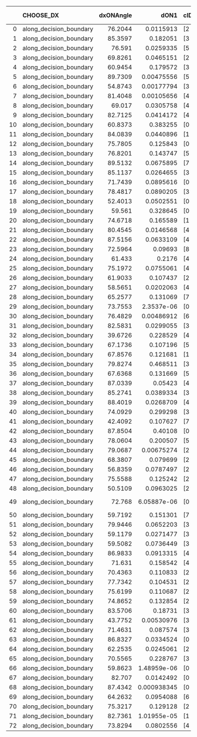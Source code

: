 |    | CHOOSE_DX               |   dxONAngle |        dON1 | cIDON1   |   dON_patch_1 |   nTON |         dON |   dxOFFAngle |       dOFF1 | cIDOFF1   |   dOFF_patch_1 |   nTOFF |        dOFF | SUCCESS   |   nExp |   dual_point_id |   subpoint_time_seconds |   total_execution_time |       logp |       dOFF/dON | Vote dOFF>dON   |
|---:|:------------------------|------------:|------------:|:---------|--------------:|-------:|------------:|-------------:|------------:|:----------|---------------:|--------:|------------:|:----------|-------:|----------------:|------------------------:|-----------------------:|-----------:|---------------:|:----------------|
|  0 | along_decision_boundary |     76.2044 | 0.0115913   | [2 4]    |   0.0115913   |      1 | 0.0115913   |      80.4886 | 0.0672612   | [2 4]     |    0.0672612   |       1 | 0.0672612   | True      |      1 |               1 |                1.71834  |                 2.0941 |  0         |      5.80274   | True            |
|  1 | along_decision_boundary |     85.3597 | 0.182051    | [3 4]    |   0.182051    |      1 | 0.182051    |      71.2484 | 0.181157    | [3 4]     |    0.181157    |       1 | 0.181157    | False     |      2 |               9 |                4.30538  |                11.9527 | -0.5       |      0.995085  | False           |
|  2 | along_decision_boundary |     76.591  | 0.0259335   | [5 6]    |   0.0259335   |      1 | 0.0259335   |      67.3785 | 0.116127    | [5 6]     |    0.116127    |       1 | 0.116127    | True      |      3 |              10 |                1.86538  |                13.8262 | -0         |      4.47789   | True            |
|  3 | along_decision_boundary |     69.8261 | 0.0465151   | [2 8]    |   0.0465151   |      1 | 0.0465151   |      77.5984 | 0.0135187   | [2 8]     |    0.0135187   |       1 | 0.0135187   | False     |      4 |              11 |                1.00561  |                14.8408 | -0.166667  |      0.29063   | False           |
|  4 | along_decision_boundary |     60.9454 | 0.179572    | [3 7]    |   0.179572    |      1 | 0.179572    |      70.4604 | 0.15148     | [3 7]     |    0.15148     |       1 | 0.15148     | False     |      5 |              12 |                2.51228  |                17.3581 | -0         |      0.843561  | False           |
|  5 | along_decision_boundary |     89.7309 | 0.00475556  | [5 6]    |   0.00475556  |      1 | 0.00475556  |      87.126  | 0.137122    | [5 6]     |    0.137122    |       1 | 0.137122    | True      |      6 |              13 |                1.69473  |                19.0632 | -0.1       |     28.8341    | True            |
|  6 | along_decision_boundary |     54.8743 | 0.00177794  | [3 7]    |   0.00177794  |      1 | 0.00177794  |      67.9187 | 0.00476522  | [3 7]     |    0.00476522  |       1 | 0.00476522  | True      |      7 |              15 |                1.01191  |                20.1313 | -0         |      2.68019   | True            |
|  7 | along_decision_boundary |     81.4048 | 0.00105656  | [4 6]    |   0.00105656  |      1 | 0.00105656  |      78.3196 | 0.00971198  | [4 6]     |    0.00971198  |       1 | 0.00971198  | True      |      8 |              16 |                1.25488  |                21.3922 | -0.0714286 |      9.19207   | True            |
|  8 | along_decision_boundary |     69.017  | 0.0305758   | [4 5]    |   0.0305758   |      1 | 0.0305758   |      67.1949 | 0.0910771   | [4 5]     |    0.0910771   |       1 | 0.0910771   | True      |      9 |              20 |                3.50253  |                27.291  | -0.25      |      2.97873   | True            |
|  9 | along_decision_boundary |     82.7125 | 0.0414172   | [4 5]    |   0.0414172   |      1 | 0.0414172   |      84.1275 | 0.163225    | [4 5]     |    0.163225    |       1 | 0.163225    | True      |     10 |              21 |                2.22109  |                29.517  | -0.5       |      3.941     | True            |
| 10 | along_decision_boundary |     60.8373 | 0.383255    | [0 1]    |   0.383255    |      1 | 0.383255    |      56.0359 | 0.586471    | [0 1]     |    0.586471    |       1 | 0.586471    | True      |     11 |              23 |                5.22141  |                34.7878 | -0.8       |      1.53024   | True            |
| 11 | along_decision_boundary |     84.0839 | 0.0440896   | [1 4]    |   0.0440896   |      1 | 0.0440896   |      74.7575 | 0.159708    | [0 4]     |    0.159708    |       1 | 0.159708    | True      |     12 |              25 |                1.52966  |                36.3595 | -1.13636   |      3.62236   | True            |
| 12 | along_decision_boundary |     75.7805 | 0.125843    | [0 1]    |   0.125843    |      1 | 0.125843    |      87.7396 | 0.18265     | [0 1]     |    0.18265     |       1 | 0.18265     | True      |     13 |              27 |                1.76723  |                38.1835 | -1.5       |      1.45142   | True            |
| 13 | along_decision_boundary |     76.8201 | 0.143747    | [5 7]    |   0.143747    |      1 | 0.143747    |      87.2808 | 0.684175    | [5 7]     |    0.684175    |       1 | 0.684175    | True      |     14 |              29 |                4.92942  |                45.1489 | -1.88462   |      4.75957   | True            |
| 14 | along_decision_boundary |     89.5132 | 0.0675895   | [7 9]    |   0.0675895   |      1 | 0.0675895   |      72.8194 | 0.193468    | [7 9]     |    0.193468    |       1 | 0.193468    | True      |     15 |              30 |                2.94375  |                48.0986 | -2.28571   |      2.8624    | True            |
| 15 | along_decision_boundary |     85.1137 | 0.0264655   | [3 7]    |   0.0264655   |      1 | 0.0264655   |      84.3476 | 0.940787    | [3 7]     |    0.940787    |       1 | 0.940787    | True      |     16 |              33 |                3.89949  |                58.3848 | -2.7       |     35.5476    | True            |
| 16 | along_decision_boundary |     71.7439 | 0.0895616   | [0 9]    |   0.0895616   |      1 | 0.0895616   |      85.9578 | 0.0300556   | [1 9]     |    0.0300556   |       1 | 0.0300556   | False     |     17 |              34 |                1.94084  |                60.3306 | -3.125     |      0.335586  | False           |
| 17 | along_decision_boundary |     78.4817 | 0.0890205   | [3 5]    |   0.0890205   |      1 | 0.0890205   |      81.2596 | 0.0257181   | [3 5]     |    0.0257181   |       1 | 0.0257181   | False     |     18 |              35 |                2.14081  |                62.4794 | -2.38235   |      0.288902  | False           |
| 18 | along_decision_boundary |     52.4013 | 0.0502551   | [0 1]    |   0.0502551   |      1 | 0.0502551   |      62.395  | 0.609471    | [0 1]     |    0.609471    |       1 | 0.609471    | True      |     19 |              36 |                3.24586  |                65.7323 | -1.77778   |     12.1275    | True            |
| 19 | along_decision_boundary |     59.561  | 0.328645    | [0 1]    |   0.328645    |      1 | 0.328645    |      72.0138 | 0.204015    | [0 1]     |    0.204015    |       1 | 0.204015    | False     |     20 |              37 |                2.19421  |                67.9321 | -2.13158   |      0.620777  | False           |
| 20 | along_decision_boundary |     74.6718 | 0.165589    | [1 7]    |   0.165589    |      1 | 0.165589    |      72.13   | 0.0442518   | [0 7]     |    0.0442518   |       1 | 0.0442518   | False     |     21 |              40 |                1.90889  |                72.7601 | -1.6       |      0.267239  | False           |
| 21 | along_decision_boundary |     80.4545 | 0.0146568   | [4 7]    |   0.0146568   |      1 | 0.0146568   |      78.0264 | 0.02107     | [4 7]     |    0.02107     |       1 | 0.02107     | True      |     22 |              41 |                1.02952  |                73.7947 | -1.16667   |      1.43756   | True            |
| 22 | along_decision_boundary |     87.5156 | 0.0633109   | [4 7]    |   0.0633109   |      1 | 0.0633109   |      87.8324 | 0.0814168   | [4 7]     |    0.0814168   |       1 | 0.0814168   | True      |     23 |              42 |                2.11629  |                75.9179 | -1.45455   |      1.28598   | True            |
| 23 | along_decision_boundary |     72.5964 | 0.09693     | [8 9]    |   0.09693     |      1 | 0.09693     |      67.217  | 0.0167756   | [8 9]     |    0.0167756   |       1 | 0.0167756   | False     |     24 |              43 |                2.24927  |                78.1722 | -1.76087   |      0.173069  | False           |
| 24 | along_decision_boundary |     61.433  | 0.2176      | [4 7]    |   0.2176      |      1 | 0.2176      |      69.5187 | 0.137272    | [4 7]     |    0.137272    |       1 | 0.137272    | False     |     25 |              50 |                3.58881  |                90.1213 | -1.33333   |      0.630845  | False           |
| 25 | along_decision_boundary |     75.1972 | 0.0755061   | [4 5]    |   0.0755061   |      1 | 0.0755061   |      89.5042 | 0.00142637  | [4 5]     |    0.00142637  |       1 | 0.00142637  | False     |     26 |              53 |                1.81534  |                92.0538 | -0.98      |      0.0188908 | False           |
| 26 | along_decision_boundary |     61.9033 | 0.107437    | [2 7]    |   0.107437    |      1 | 0.107437    |      74.0626 | 0.0451092   | [2 7]     |    0.0451092   |       1 | 0.0451092   | False     |     27 |              54 |                1.91787  |                93.9787 | -0.692308  |      0.419868  | False           |
| 27 | along_decision_boundary |     58.5651 | 0.0202063   | [4 7]    |   0.0202063   |      1 | 0.0202063   |      63.8436 | 0.202089    | [4 7]     |    0.202089    |       1 | 0.202089    | True      |     28 |              58 |                1.3454   |               103.364  | -0.462963  |     10.0013    | True            |
| 28 | along_decision_boundary |     65.2577 | 0.131069    | [7 9]    |   0.131069    |      1 | 0.131069    |      59.0628 | 0.0484817   | [7 9]     |    0.0484817   |       1 | 0.0484817   | False     |     29 |              62 |                2.04059  |               105.573  | -0.642857  |      0.369895  | False           |
| 29 | along_decision_boundary |     73.7553 | 2.3537e-06  | [0 9]    |   2.3537e-06  |      1 | 2.3537e-06  |      78.3529 | 0.501925    | [0 9]     |    0.501925    |       1 | 0.501925    | True      |     30 |              63 |                3.63165  |               109.215  | -0.431034  | 213250         | True            |
| 30 | along_decision_boundary |     76.4829 | 0.00486912  | [6 9]    |   0.00486912  |      1 | 0.00486912  |      63.7059 | 0.0371825   | [6 9]     |    0.0371825   |       1 | 0.0371825   | True      |     31 |              64 |                2.16319  |               111.382  | -0.6       |      7.63639   | True            |
| 31 | along_decision_boundary |     82.5831 | 0.0299055   | [3 9]    |   0.0299055   |      1 | 0.0299055   |      82.9478 | 0.0716055   | [3 9]     |    0.0716055   |       1 | 0.0716055   | True      |     32 |              65 |                1.52042  |               112.907  | -0.790323  |      2.39439   | True            |
| 32 | along_decision_boundary |     39.6726 | 0.228529    | [4 7]    |   0.228529    |      1 | 0.228529    |      46.5316 | 0.0839364   | [4 7]     |    0.0839364   |       1 | 0.0839364   | False     |     33 |              66 |                3.69671  |               116.614  | -1         |      0.36729   | False           |
| 33 | along_decision_boundary |     67.1736 | 0.107196    | [5 7]    |   0.107196    |      1 | 0.107196    |      78.335  | 0.123998    | [5 7]     |    0.123998    |       1 | 0.123998    | True      |     34 |              67 |                2.52407  |               119.146  | -0.742424  |      1.15674   | True            |
| 34 | along_decision_boundary |     67.8576 | 0.121681    | [1 9]    |   0.121681    |      1 | 0.121681    |      69.0351 | 0.112672    | [0 9]     |    0.112672    |       1 | 0.112672    | False     |     35 |              68 |                3.60183  |               122.756  | -0.941176  |      0.925957  | False           |
| 35 | along_decision_boundary |     79.8274 | 0.468511    | [3 9]    |   0.468511    |      1 | 0.468511    |      72.9109 | 0.119109    | [3 9]     |    0.119109    |       1 | 0.119109    | False     |     36 |              70 |                3.91022  |               126.724  | -0.7       |      0.254229  | False           |
| 36 | along_decision_boundary |     67.6368 | 0.131669    | [5 6]    |   0.131669    |      1 | 0.131669    |      69.9319 | 0.0242043   | [5 6]     |    0.0242043   |       1 | 0.0242043   | False     |     37 |              71 |                1.97484  |               128.708  | -0.5       |      0.183827  | False           |
| 37 | along_decision_boundary |     87.0339 | 0.05423     | [4 8]    |   0.05423     |      1 | 0.05423     |      83.7593 | 0.100555    | [4 8]     |    0.100555    |       1 | 0.100555    | True      |     38 |              72 |                2.63269  |               131.347  | -0.337838  |      1.85422   | True            |
| 38 | along_decision_boundary |     85.2741 | 0.0389334   | [3 5]    |   0.0389334   |      1 | 0.0389334   |      87.836  | 0.0157366   | [3 5]     |    0.0157366   |       1 | 0.0157366   | False     |     39 |              75 |                1.39052  |               136.623  | -0.473684  |      0.404192  | False           |
| 39 | along_decision_boundary |     88.4019 | 0.0268709   | [4 5]    |   0.0268709   |      1 | 0.0268709   |      81.0556 | 0.0916017   | [4 5]     |    0.0916017   |       1 | 0.0916017   | True      |     40 |              79 |                1.62268  |               147.901  | -0.320513  |      3.40895   | True            |
| 40 | along_decision_boundary |     74.0929 | 0.299298    | [3 7]    |   0.299298    |      1 | 0.299298    |      79.7655 | 0.480362    | [3 7]     |    0.480362    |       1 | 0.480362    | True      |     41 |              80 |                5.16047  |               153.067  | -0.45      |      1.60496   | True            |
| 41 | along_decision_boundary |     42.4092 | 0.107627    | [7 9]    |   0.107627    |      1 | 0.107627    |      59.0372 | 0.0357638   | [7 9]     |    0.0357638   |       1 | 0.0357638   | False     |     42 |              81 |                3.4975   |               156.57   | -0.597561  |      0.332295  | False           |
| 42 | along_decision_boundary |     87.8504 | 0.40108     | [0 1]    |   0.40108     |      1 | 0.40108     |      68.9545 | 0.0180653   | [0 1]     |    0.0180653   |       1 | 0.0180653   | False     |     43 |              82 |                2.95179  |               159.532  | -0.428571  |      0.0450415 | False           |
| 43 | along_decision_boundary |     78.0604 | 0.200507    | [5 9]    |   0.200507    |      1 | 0.200507    |      71.9453 | 0.0873911   | [5 9]     |    0.0873911   |       1 | 0.0873911   | False     |     44 |              83 |                2.47443  |               162.016  | -0.290698  |      0.43585   | False           |
| 44 | along_decision_boundary |     79.0687 | 0.00675274  | [2 3]    |   0.00675274  |      1 | 0.00675274  |      80.5745 | 0.212848    | [2 3]     |    0.212848    |       1 | 0.212848    | True      |     45 |              84 |                1.61689  |               163.639  | -0.181818  |     31.5203    | True            |
| 45 | along_decision_boundary |     68.3807 | 0.079699    | [2 4]    |   0.079699    |      1 | 0.079699    |      73.6412 | 0.221486    | [2 4]     |    0.221486    |       1 | 0.221486    | True      |     46 |              85 |                3.40572  |               167.053  | -0.277778  |      2.77903   | True            |
| 46 | along_decision_boundary |     56.8359 | 0.0787497   | [2 7]    |   0.0787497   |      1 | 0.0787497   |      77.8968 | 0.0386955   | [2 7]     |    0.0386955   |       1 | 0.0386955   | False     |     47 |              86 |                2.83918  |               169.902  | -0.391304  |      0.491373  | False           |
| 47 | along_decision_boundary |     75.5588 | 0.125242    | [2 5]    |   0.125242    |      1 | 0.125242    |      78.9601 | 0.0298487   | [2 5]     |    0.0298487   |       1 | 0.0298487   | False     |     48 |              89 |                1.88218  |               176.347  | -0.265957  |      0.238329  | False           |
| 48 | along_decision_boundary |     50.5109 | 0.0963025   | [2 7]    |   0.0963025   |      1 | 0.0963025   |      64.7605 | 0.173159    | [2 7]     |    0.173159    |       1 | 0.173159    | True      |     49 |              90 |                2.43541  |               178.791  | -0.166667  |      1.79807   | True            |
| 49 | along_decision_boundary |     72.768  | 6.05887e-06 | [0 5]    |   6.05887e-06 |      1 | 6.05887e-06 |      87.3906 | 1.01376e-05 | [0 5]     |    1.01376e-05 |       1 | 1.01376e-05 | True      |     50 |              92 |                0.981133 |               183.41   | -0.255102  |      1.67318   | True            |
| 50 | along_decision_boundary |     59.7192 | 0.151301    | [7 9]    |   0.151301    |      1 | 0.151301    |      66.2188 | 0.382163    | [7 9]     |    0.382163    |       1 | 0.382163    | True      |     51 |              93 |                2.3236   |               185.743  | -0.36      |      2.52585   | True            |
| 51 | along_decision_boundary |     79.9446 | 0.0652203   | [3 5]    |   0.0652203   |      1 | 0.0652203   |      59.8415 | 0.00112676  | [3 5]     |    0.00112676  |       1 | 0.00112676  | False     |     52 |              95 |                2.08444  |               192.191  | -0.480392  |      0.0172763 | False           |
| 52 | along_decision_boundary |     59.1179 | 0.0271477   | [3 7]    |   0.0271477   |      1 | 0.0271477   |      73.9408 | 0.144534    | [3 7]     |    0.144534    |       1 | 0.144534    | True      |     53 |              96 |                1.6062   |               193.803  | -0.346154  |      5.324     | True            |
| 53 | along_decision_boundary |     59.5082 | 0.0736449   | [3 7]    |   0.0736449   |      1 | 0.0736449   |      71.5352 | 0.109608    | [3 7]     |    0.109608    |       1 | 0.109608    | True      |     54 |              97 |                2.14415  |               195.955  | -0.462264  |      1.48833   | True            |
| 54 | along_decision_boundary |     86.9833 | 0.0913315   | [4 5]    |   0.0913315   |      1 | 0.0913315   |      83.341  | 0.0664286   | [4 5]     |    0.0664286   |       1 | 0.0664286   | False     |     55 |              98 |                1.63048  |               197.594  | -0.592593  |      0.727335  | False           |
| 55 | along_decision_boundary |     71.631  | 0.158542    | [4 5]    |   0.158542    |      1 | 0.158542    |      76.0726 | 0.127606    | [4 5]     |    0.127606    |       1 | 0.127606    | False     |     56 |              99 |                3.77561  |               201.38   | -0.445455  |      0.804868  | False           |
| 56 | along_decision_boundary |     70.4363 | 0.110833    | [2 3]    |   0.110833    |      1 | 0.110833    |      66.6847 | 0.498146    | [2 3]     |    0.498146    |       1 | 0.498146    | True      |     57 |             101 |                5.61928  |               207.048  | -0.321429  |      4.49456   | True            |
| 57 | along_decision_boundary |     77.7342 | 0.104531    | [2 3]    |   0.104531    |      1 | 0.104531    |      74.4309 | 0.158662    | [2 3]     |    0.158662    |       1 | 0.158662    | True      |     58 |             102 |                3.1818   |               210.234  | -0.429825  |      1.51785   | True            |
| 58 | along_decision_boundary |     75.6199 | 0.110687    | [2 3]    |   0.110687    |      1 | 0.110687    |      73.8849 | 0.161751    | [2 3]     |    0.161751    |       1 | 0.161751    | True      |     59 |             103 |                3.03713  |               213.276  | -0.551724  |      1.46134   | True            |
| 59 | along_decision_boundary |     74.8652 | 0.132854    | [2 3]    |   0.132854    |      1 | 0.132854    |      83.721  | 0.244943    | [2 3]     |    0.244943    |       1 | 0.244943    | True      |     60 |             104 |                3.46519  |               216.746  | -0.686441  |      1.8437    | True            |
| 60 | along_decision_boundary |     83.5706 | 0.18731     | [3 9]    |   0.18731     |      1 | 0.18731     |      82.5647 | 0.23263     | [3 9]     |    0.23263     |       1 | 0.23263     | True      |     61 |             105 |                2.73519  |               219.49   | -0.833333  |      1.24195   | True            |
| 61 | along_decision_boundary |     43.7752 | 0.00530976  | [3 7]    |   0.00530976  |      1 | 0.00530976  |      58.1499 | 0.172365    | [3 7]     |    0.172365    |       1 | 0.172365    | True      |     62 |             106 |                2.68197  |               222.179  | -0.991803  |     32.4619    | True            |
| 62 | along_decision_boundary |     71.4631 | 0.087574    | [3 7]    |   0.087574    |      1 | 0.087574    |      83.5763 | 0.0857404   | [3 7]     |    0.0857404   |       1 | 0.0857404   | False     |     63 |             107 |                2.77234  |               224.956  | -1.16129   |      0.979063  | False           |
| 63 | along_decision_boundary |     86.8327 | 0.0334524   | [0 9]    |   0.0334524   |      1 | 0.0334524   |      68.9696 | 0.0473382   | [1 9]     |    0.0473382   |       1 | 0.0473382   | True      |     64 |             109 |                1.59745  |               229.983  | -0.960317  |      1.41509   | True            |
| 64 | along_decision_boundary |     62.2535 | 0.0245061   | [2 7]    |   0.0245061   |      1 | 0.0245061   |      69.6107 | 0.231724    | [2 7]     |    0.231724    |       1 | 0.231724    | True      |     65 |             110 |                2.81974  |               232.811  | -1.125     |      9.45576   | True            |
| 65 | along_decision_boundary |     70.5565 | 0.228767    | [3 7]    |   0.228767    |      1 | 0.228767    |      74.9163 | 0.090286    | [3 7]     |    0.090286    |       1 | 0.090286    | False     |     66 |             116 |                4.24234  |               246.388  | -1.3       |      0.394663  | False           |
| 66 | along_decision_boundary |     59.8623 | 1.48959e-06 | [0 9]    |   1.48959e-06 |      1 | 1.48959e-06 |      72.5172 | 0.107534    | [1 9]     |    0.107534    |       1 | 0.107534    | True      |     67 |             122 |                1.82401  |               254.844  | -1.09091   |  72190.7       | True            |
| 67 | along_decision_boundary |     82.707  | 0.0142492   | [0 9]    |   0.0142492   |      1 | 0.0142492   |      79.751  | 0.12596     | [1 9]     |    0.12596     |       1 | 0.12596     | True      |     68 |             124 |                1.28745  |               256.198  | -1.26119   |      8.83981   | True            |
| 68 | along_decision_boundary |     87.4342 | 0.000938345 | [0 1]    |   0.000938345 |      1 | 0.000938345 |      81.0836 | 0.0167492   | [0 1]     |    0.0167492   |       1 | 0.0167492   | True      |     69 |             127 |                1.0573   |               264.041  | -1.44118   |     17.8497    | True            |
| 69 | along_decision_boundary |     64.2632 | 0.0954088   | [6 7]    |   0.0954088   |      1 | 0.0954088   |      72.0557 | 0.162091    | [6 7]     |    0.162091    |       1 | 0.162091    | True      |     70 |             131 |                2.30342  |               273.406  | -1.63043   |      1.69891   | True            |
| 70 | along_decision_boundary |     75.3217 | 0.129128    | [2 5]    |   0.129128    |      1 | 0.129128    |      80.0481 | 0.0302309   | [2 5]     |    0.0302309   |       1 | 0.0302309   | False     |     71 |             132 |                2.56318  |               275.978  | -1.82857   |      0.234116  | False           |
| 71 | along_decision_boundary |     82.7361 | 1.01955e-05 | [1 4]    |   1.01955e-05 |      1 | 1.01955e-05 |      82.06   | 0.0122315   | [0 4]     |    0.0122315   |       1 | 0.0122315   | True      |     72 |             139 |                1.07265  |               284.247  | -1.58451   |   1199.69      | True            |
| 72 | along_decision_boundary |     73.8294 | 0.0802556   | [4 8]    |   0.0802556   |      1 | 0.0802556   |      80.7755 | 0.121942    | [4 8]     |    0.121942    |       1 | 0.121942    | True      |     73 |             141 |                3.94048  |               288.223  | -1.77778   |      1.51942   | True            |